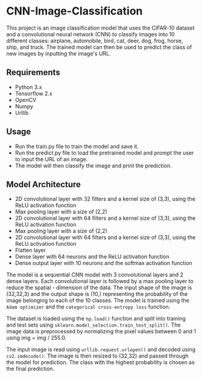 # CNN-Image-Classification
This project is an image classification model that uses the CIFAR-10 dataset and a convolutional neural network (CNN) to classify images into 10 different classes: airplane, automobile, bird, cat, deer, dog, frog, horse, ship, and truck. The trained model can then be used to predict the class of new images by inputting the image's URL.

## Requirements
- Python 3.x
- Tensorflow 2.x
- OpenCV
- Numpy
- Urllib

## Usage
- Run the train.py file to train the model and save it.
- Run the predict.py file to load the pretrained model and prompt the user to input the URL of an image. 
- The model will then classify the image and print the prediction.

## Model Architecture
- 2D convolutional layer with 32 filters and a kernel size of (3,3), using the ReLU activation function
- Max pooling layer with a size of (2,2)
- 2D convolutional layer with 64 filters and a kernel size of (3,3), using the ReLU activation function
- Max pooling layer with a size of (2,2)
- 2D convolutional layer with 64 filters and a kernel size of (3,3), using the ReLU activation function
- Flatten layer
- Dense layer with 64 neurons and the ReLU activation function
- Dense output layer with 10 neurons and the softmax activation function


The model is a sequential CNN model with 3 convolutional layers and 2 dense layers. Each convolutional layer is followed by a max pooling layer to reduce the spatial - dimension of the data. The input shape of the image is (32,32,3) and the output shape is (10,) representing the probability of the image belonging to each of the 10 classes. The model is trained using the ```Adam optimizer``` and the ```categorical cross-entropy loss``` function.

The dataset is loaded using the ```np.load()``` function and split into training and test sets using ```sklearn.model_selection.train_test_split()```. The image data is preprocessed by normalizing the pixel values between 0 and 1 using img = img / 255.0.

The input image is read using ```urllib.request.urlopen()``` and decoded using ```cv2.imdecode()```. The image is then resized to (32,32) and passed through the model for prediction. The class with the highest probability is chosen as the final prediction.
